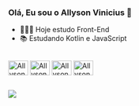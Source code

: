 ###  Olá, Eu sou o Allyson Vinicius 👋

- 👨🏻‍💻 Hoje estudo Front-End
- 📚 Estudando Kotlin e JavaScript


<div style="display: inline_block"><br>
  <img align="center" alt="Allyson-HTML" height="30" width="40" src="https://cdn.jsdelivr.net/gh/devicons/devicon/icons/html5/html5-original.svg">
  <img align="center" alt="Allyson-CSS" height="30" width="40" src="https://cdn.jsdelivr.net/gh/devicons/devicon/icons/css3/css3-original.svg">
  <img align="center" alt="Allyson-Js" height="30" width="40" src="https://cdn.jsdelivr.net/gh/devicons/devicon/icons/javascript/javascript-original.svg">
  <img align="center" alt="Allyson-Kt" height="30" width="40" src="https://cdn.jsdelivr.net/gh/devicons/devicon/icons/kotlin/kotlin-original.svg">	
</div>
  
##
  
<div>
  <a href = "mailto:allysonvinicius733@gmail.com"><img src="https://img.shields.io/badge/-Gmail-%23333?style=for-the-badge&logo=gmail&logoColor=white" destino ="_blank"></a>
</div>
